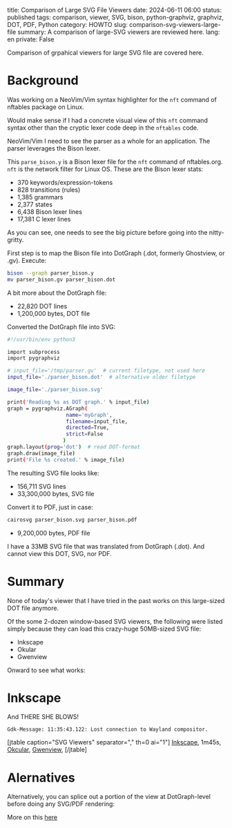 title: Comparison of Large SVG File Viewers
date: 2024-06-11 06:00
status: published
tags: comparison, viewer, SVG, bison, python-graphviz, graphviz, DOT, PDF, Python
category: HOWTO
slug: comparison-svg-viewers-large-file
summary: A comparison of large-SVG viewers are reviewed here.
lang: en
private: False

Comparison of grpahical viewers for large SVG file are covered here.


Background 
=============
Was working on a NeoVim/Vim syntax highlighter for the `nft` command of nftables package on Linux.

Would make sense if I had a concrete visual view of this `nft` command syntax other than the cryptic lexer code deep in the `nftables` code.

NeoVim/Vim I need to see the parser as a whole for an application.  The parser
leverages the Bison lexer.

This `parse_bison.y` is a Bison lexer file for the `nft` command of nftables.org.  `nft` is the network filter for Linux OS.  These are the Bison lexer stats:

* 370 keywords/expression-tokens
* 828 transitions (rules)
* 1,385 grammars
* 2,377 states
* 6,438 Bison lexer lines
* 17,381 C lexer lines

As you can see, one needs to see the big picture before going into the nitty-gritty.

First step is to map the Bison file into DotGraph (.dot, formerly Ghostview, or .gv).  Execute:

```bash
bison --graph parser_bison.y
mv parser_bison.gv parser_bison.dot
```

A bit more about the DotGraph file:

* 22,820 DOT lines
* 1,200,000 bytes, DOT file

Converted the DotGraph file into SVG:

```bash
#!/usr/bin/env python3

import subprocess
import pygraphviz

# input_file='/tmp/parser.gv'  # current filetype, not used here
input_file='./parser_bison.dot'  # alternative older filetype

image_file='./parser_bison.svg'

print('Reading %s as DOT graph.' % input_file)
graph = pygraphviz.AGraph(
                   name='myGraph', 
                   filename=input_file, 
                   directed=True, 
                   strict=False
                  )
graph.layout(prog='dot')  # read DOT-format
graph.draw(image_file)
print('File %s created.' % image_file)
```

The resulting SVG file looks like:

* 156,711 SVG lines
* 33,300,000 bytes, SVG file

Convert it to PDF, just in case:

```bash
cairosvg parser_bison.svg parser_bison.pdf
```
* 9,200,000 bytes, PDF file

I have a 33MB SVG file that was translated from DotGraph (.dot).  And cannot view this DOT, SVG, nor PDF.

Summary
=======
None of today's viewer that I have tried in the past works on this large-sized
DOT file anymore.

Of the some 2-dozen window-based SVG viewers, the following were listed simply because they can load this crazy-huge 50MB-sized SVG file:

* Inkscape
* Okular
* Gwenview


Onward to see what works:

Inkscape
===========

And THERE SHE BLOWS!

```console
Gdk-Message: 11:35:43.122: Lost connection to Wayland compositor.
```

[jtable caption="SVG Viewers" separator="," th=0 ai="1"]
[Inkscape](https://inkscape.org), 1m45s, 
[Okcular](https://apps.kde.org/en/okular), 
[Gwenview](https://www.kde.org/),
[/jtable]


Alernatives
==============
Alternatively, you can splice out a portion of the view at DotGraph-level
before doing any SVG/PDF rendering:

More on this [here](https://egbert.net/blog/articles/viewing-extremely-large-dot-or-gv-graph.html)

